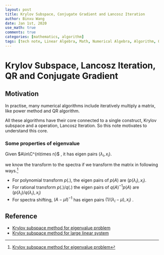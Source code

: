```yaml
---
layout: post
title: Krylov Subspace, Conjugate Gradient and Lancosz Iteration
author: Binxu Wang
date: Jan 1st, 2020
use_math: true
comments: true
categories: [mathematics, algorithm]
tags: [tech note, Linear Algebra, Math, Numerical Algebra, Algorithm, Optimization]
---
```


# Krylov Subspace, Lancosz Iteration, QR and Conjugate Gradient 



## Motivation

In practise, many numerical algorithms include iteratively multiply a matrix, like power method and QR algorithm. 

All these algorithms have their core connected to a single construct, Krylov subspace and a operation, Lancosz Iteration. So this note motivates to understand this core. 



### Some properties of eigenvalue 

Given $A\in\C^{n\times n}$ , it has eigen pairs $(\lambda_i,x_i)$. 

we know the transform to the spectra if we transform the matrix in following ways.[^1] 

* For polynomial transform $p(.)$, the eigen pairs of $p(A)$ are $(p(\lambda_i),x_i)$. 
* For rational transform $p(.)/q(.)$ the eigen pairs of $q(A)^{-1}p(A)$ are $(p(\lambda_i)/q(\lambda_i),x_i)$
* For spectra shifting, $(A-\mu I)^{-1}$ has eigen pairs $(1/(\lambda_i-\mu),x_i)$ . 

## Reference 

* [Krylov subspace method for eigenvalue problem](https://cseweb.ucsd.edu/classes/fa04/cse252c/sakumar.pdf) 
* [Krylov subspace method for large linear system](http://www.sam.math.ethz.ch/~mhg/pub/biksm.pdf)

[^1]: [Krylov subspace method for eigenvalue problem](https://cseweb.ucsd.edu/classes/fa04/cse252c/sakumar.pdf)
